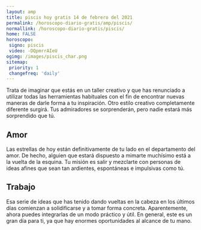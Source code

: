 ```yaml
---
layout: amp
title: piscis hoy gratis 14 de febrero del 2021 
permalink: /horoscopo-diario-gratis/amp/piscis/
normallink: /horoscopo-diario-gratis/piscis/
home: FALSE
horoscopo:
 signo: piscis
 video: -DQpmrrAIeU
ogimg: /images/piscis_char.png
sitemap:
 priority: 1
 changefreq: 'daily'
---
```



Trata de imaginar que estás en un taller creativo y que has renunciado a utilizar todas las herramientas habituales con el fin de encontrar nuevas maneras de darle forma a tu inspiración. Otro estilo creativo completamente diferente surgirá. Tus admiradores se sorprenderán, pero nadie estará más sorprendido que tú.

## Amor

Las estrellas de hoy están definitivamente de tu lado en el departamento del amor. De hecho, alguien que estará dispuesto a mimarte muchísimo está a la vuelta de la esquina. Tu misión es salir y mezclarte con personas de ideas afines que sean tan ardientes, espontáneas e impulsivas como tú.

## Trabajo

Esa serie de ideas que has tenido dando vueltas en la cabeza en los últimos días comienzan a solidificarse y a tomar forma concreta. Aparentemente, ahora puedes integrarlas de un modo práctico y útil. En general, este es un gran día para ti, ya que hay enormes oportunidades al alcance de tu mano.